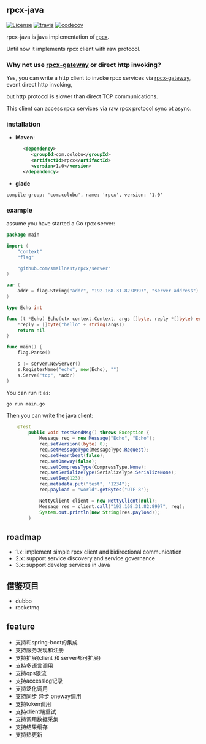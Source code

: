 ## rpcx-java

[![License](https://img.shields.io/:license-apache%202-blue.svg)](https://opensource.org/licenses/Apache-2.0)  [![travis](https://travis-ci.org/smallnest/rpcx-java.svg?branch=master)](https://travis-ci.org/smallnest/rpcx-java) [![codecov](https://codecov.io/gh/smallnest/rpcx-java/branch/master/graph/badge.svg)](https://codecov.io/gh/smallnest/rpcx-java)


rpcx-java is java implementation of [rpcx](https://github.com/smallnest/rpcx).

Until now it implements rpcx client with raw protocol.


### Why not use [rpcx-gateway](https://github.com/rpcx-ecosystem/rpcx-gateway) or direct http invoking?

Yes, you can write a http client to invoke rpcx services via [rpcx-gateway](https://github.com/rpcx-ecosystem/rpcx-gateway), event direct http invoking,

but http protocol is slower than direct TCP communications.

This client can access rpcx services via raw rpcx protocol sync ot async.

### installation

- **Maven**:
```xml
      <dependency>
         <groupId>com.colobu</groupId>
         <artifactId>rpcx</artifactId>
         <version>1.0</version>
      </dependency>
```

- **glade**
```
compile group: 'com.colobu', name: 'rpcx', version: '1.0'
```

### example
assume you have started a Go rpcx server:
```go
package main

import (
	"context"
	"flag"

	"github.com/smallnest/rpcx/server"
)

var (
	addr = flag.String("addr", "192.168.31.82:8997", "server address")
)

type Echo int

func (t *Echo) Echo(ctx context.Context, args []byte, reply *[]byte) error {
	*reply = []byte("hello" + string(args))
	return nil
}

func main() {
	flag.Parse()

	s := server.NewServer()
	s.RegisterName("echo", new(Echo), "")
	s.Serve("tcp", *addr)
}

```

You can run it as:
```sh
go run main.go
```

Then you can write the java client:

```java
    @Test
        public void testSendMsg() throws Exception {
            Message req = new Message("Echo", "Echo");
            req.setVersion((byte) 0);
            req.setMessageType(MessageType.Request);
            req.setHeartbeat(false);
            req.setOneway(false);
            req.setCompressType(CompressType.None);
            req.setSerializeType(SerializeType.SerializeNone);
            req.setSeq(123);
            req.metadata.put("test", "1234");
            req.payload = "world".getBytes("UTF-8");

            NettyClient client = new NettyClient(null);
            Message res = client.call("192.168.31.82:8997", req);
            System.out.println(new String(res.payload));
        }
```


## roadmap

- 1.x: implement simple rpcx client and bidirectional communication
- 2.x: support service discovery and service governance
- 3.x: support develop services in Java


## 借鉴项目
- dubbo
- rocketmq

## feature
- 支持和spring-boot的集成
- 支持服务发现和注册
- 支持扩展(client 和 server都可扩展)
- 支持多语言调用
- 支持qps限流
- 支持accesslog记录
- 支持泛化调用
- 支持同步 异步 oneway调用
- 支持token调用
- 支持client端重试
- 支持调用数据采集
- 支持结果缓存
- 支持热更新
